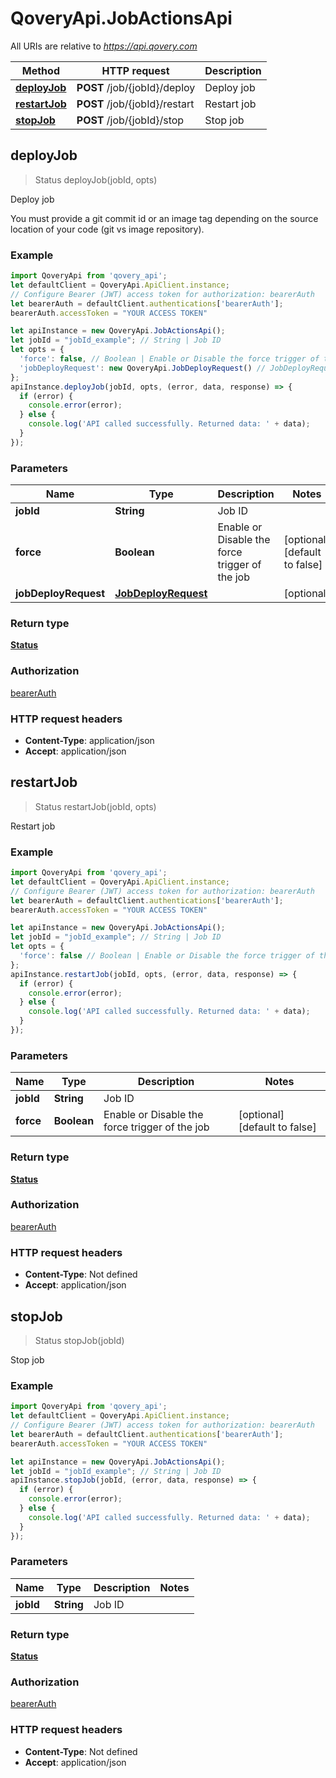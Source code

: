 # QoveryApi.JobActionsApi

All URIs are relative to *https://api.qovery.com*

Method | HTTP request | Description
------------- | ------------- | -------------
[**deployJob**](JobActionsApi.md#deployJob) | **POST** /job/{jobId}/deploy | Deploy job
[**restartJob**](JobActionsApi.md#restartJob) | **POST** /job/{jobId}/restart | Restart job
[**stopJob**](JobActionsApi.md#stopJob) | **POST** /job/{jobId}/stop | Stop job



## deployJob

> Status deployJob(jobId, opts)

Deploy job

You must provide a git commit id or an image tag depending on the source location of your code (git vs image repository).

### Example

```javascript
import QoveryApi from 'qovery_api';
let defaultClient = QoveryApi.ApiClient.instance;
// Configure Bearer (JWT) access token for authorization: bearerAuth
let bearerAuth = defaultClient.authentications['bearerAuth'];
bearerAuth.accessToken = "YOUR ACCESS TOKEN"

let apiInstance = new QoveryApi.JobActionsApi();
let jobId = "jobId_example"; // String | Job ID
let opts = {
  'force': false, // Boolean | Enable or Disable the force trigger of the job
  'jobDeployRequest': new QoveryApi.JobDeployRequest() // JobDeployRequest | 
};
apiInstance.deployJob(jobId, opts, (error, data, response) => {
  if (error) {
    console.error(error);
  } else {
    console.log('API called successfully. Returned data: ' + data);
  }
});
```

### Parameters


Name | Type | Description  | Notes
------------- | ------------- | ------------- | -------------
 **jobId** | **String**| Job ID | 
 **force** | **Boolean**| Enable or Disable the force trigger of the job | [optional] [default to false]
 **jobDeployRequest** | [**JobDeployRequest**](JobDeployRequest.md)|  | [optional] 

### Return type

[**Status**](Status.md)

### Authorization

[bearerAuth](../README.md#bearerAuth)

### HTTP request headers

- **Content-Type**: application/json
- **Accept**: application/json


## restartJob

> Status restartJob(jobId, opts)

Restart job

### Example

```javascript
import QoveryApi from 'qovery_api';
let defaultClient = QoveryApi.ApiClient.instance;
// Configure Bearer (JWT) access token for authorization: bearerAuth
let bearerAuth = defaultClient.authentications['bearerAuth'];
bearerAuth.accessToken = "YOUR ACCESS TOKEN"

let apiInstance = new QoveryApi.JobActionsApi();
let jobId = "jobId_example"; // String | Job ID
let opts = {
  'force': false // Boolean | Enable or Disable the force trigger of the job
};
apiInstance.restartJob(jobId, opts, (error, data, response) => {
  if (error) {
    console.error(error);
  } else {
    console.log('API called successfully. Returned data: ' + data);
  }
});
```

### Parameters


Name | Type | Description  | Notes
------------- | ------------- | ------------- | -------------
 **jobId** | **String**| Job ID | 
 **force** | **Boolean**| Enable or Disable the force trigger of the job | [optional] [default to false]

### Return type

[**Status**](Status.md)

### Authorization

[bearerAuth](../README.md#bearerAuth)

### HTTP request headers

- **Content-Type**: Not defined
- **Accept**: application/json


## stopJob

> Status stopJob(jobId)

Stop job

### Example

```javascript
import QoveryApi from 'qovery_api';
let defaultClient = QoveryApi.ApiClient.instance;
// Configure Bearer (JWT) access token for authorization: bearerAuth
let bearerAuth = defaultClient.authentications['bearerAuth'];
bearerAuth.accessToken = "YOUR ACCESS TOKEN"

let apiInstance = new QoveryApi.JobActionsApi();
let jobId = "jobId_example"; // String | Job ID
apiInstance.stopJob(jobId, (error, data, response) => {
  if (error) {
    console.error(error);
  } else {
    console.log('API called successfully. Returned data: ' + data);
  }
});
```

### Parameters


Name | Type | Description  | Notes
------------- | ------------- | ------------- | -------------
 **jobId** | **String**| Job ID | 

### Return type

[**Status**](Status.md)

### Authorization

[bearerAuth](../README.md#bearerAuth)

### HTTP request headers

- **Content-Type**: Not defined
- **Accept**: application/json


